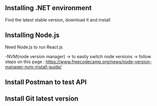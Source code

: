 ## Installing .NET environment
  Find the latest stable version, download it and install 

  ## Installing Node.js 
  Need Node.js to run React.js 

  -NVM(node version manager) -> to easily switch node versions -> follow steps on this page : https://www.freecodecamp.org/news/node-version-manager-nvm-install-guide/

## Install Postman to test API

## Install Git latest version


